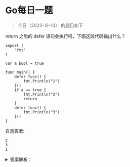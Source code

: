 # Go每日一题

> 今日（2022-12-10） 的题目如下

return 之后的 defer 语句会执行吗，下面这段代码输出什么？

```golang
import (
	"fmt"
)

var a bool = true

func main() {
	defer func() {
		fmt.Println("1")
	}()
	if a == true {
		fmt.Println("2")
		return
	}
	defer func() {
		fmt.Println("3")
	}()
}
```

自测答案:

```
2
3
1
```

<details>
<summary>答案解析：</summary>
<div>

参考答案及解析：

2
1

defer 关键字后面的函数或者方法想要执行必须先注册，return 之后的 defer 是不能注册的， 也就不能执行后面的函数或方法。

Reference: https://studygolang.com/topics/9967

</div>
</details>
